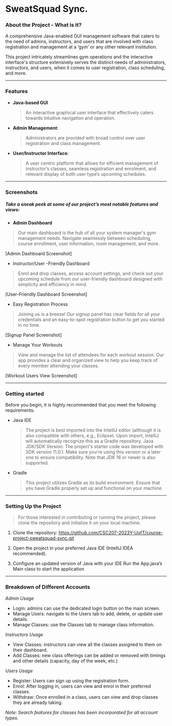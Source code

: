 # **SweatSquad Sync.**

### About the Project - What is it?

A comprehensive Java-enabled GUI management software that caters to the need of admins, instructors, and users that are involved with class registration and management at a ‘gym’ or any other relevant institution.

This project intricately streamlines gym operations and the interactive interface's structure extensively serves the distinct needs of administrators, instructors, and users, when it comes to user registration, class scheduling, and more.

- - -

### Features

- **Java-based GUI**
  
  > An interactive graphical user interface that effectively caters towards intuitive navigation and operation.
  

- **Admin Management**:
  
  > Administrators are provided with broad control over user registration and class management.
  

- **User/Instructor Interface**:
  
  > A user centric platform that allows for efficient management of instructor’s classes, seamless registration and enrolment, and relevant display of both user type’s upcoming schedules.

- - -

### Screenshots
##### _Take a sneak peek at some of our project's most notable features and views_:

- **Admin Dashboard**

> Our main dashboard is the hub of all your system manager's gym management needs. Navigate seamlessly between scheduling, course enrollment, user information, room management, and more.

[Admin Dashboard Screenshot]

- Instructor/User -Friendly Dashboard

> Enrol and drop classes, access account settings, and check out your upcoming schedule from our user-friendly dashboard designed with simplicity and efficiency in mind.

[User-Friendly Dashboard Screenshot]

- Easy Registration Process

> Joining us is a breeze! Our signup panel has clear fields for all your credentials and an easy-to-spot registration button to get you started in no time.

[Signup Panel Screenshot]

- Manage Your Workouts

> View and manage the list of attendees for each workout session. Our app provides a clear and organized view to help you keep track of every member attending your classes.

[Workout Users View Screenshot]

- - -

### Getting started
Before you begin, it is highly recommended that you meet the following requirements:

- Java IDE
  > The project is best imported into the IntelliJ editor (although it is also compatible with others, e.g., Eclipse). Upon import, IntelliJ will automatically recognize this as a Gradle repository.
  > Java JDK/SDK Version: The project's starter code was developed with SDK version 11.0.1. Make sure you're using this version or a later one to ensure compatibility. Note that JDK 16 or newer is also supported.
- Gradle
  > This project utilizes Gradle as its build environment. Ensure that you have Gradle properly set up and functional on your machine.

- - -

### Setting Up the Project

> For those interested in contributing or running the project, please clone the repository and initialize it on your local machine.

1. Clone the repository:
   https://github.com/CSC207-2023Y-UofT/course-project-sweatsquad-sync.git

2. Open the project in your preferred Java IDE
   (IntelliJ IDEA recommended).

3. Configure an updated version of Java with your IDE
   Run the App.java’s Main class to start the application

- - -

### Breakdown of Different Accounts

_Admin Usage_
- Login: admins can use the dedicated login button on the main screen.
- Manage Users: navigate to the Users tab to add, delete, or update user details.
- Manage Classes: use the Classes tab to manage class information.

_Instructors Usage_
- View Classes: instructors can view all the classes assigned to them on their dashboard.
- Add Classes: new class offerings can be added or removed with timings and other details (capacity, day of the week, etc.)

_Users Usage_
- Register: Users can sign up using the registration form.
- Enrol: After logging in, users can view and enrol in their preferred classes.
- Withdraw: Once enrolled in a class, users can view and drop classes they are already taking.

_Note: Search features for classes has been incorporated for all account types._
